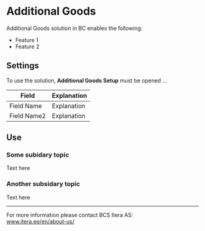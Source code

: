 # Additional Goods
Additional Goods solution in BC enables the following:

- Feature 1
- Feature 2


## Settings
To use the solution, **Additional Goods Setup** must be opened ...

|Field|Explanation|
|---|---| 
| Field Name | Explanation |
| Field Name2 | Explanation |

 

## Use
### Some subidary topic

Text here  

### Another subsidary topic

Text here



---

For more information please contact BCS Itera AS:  
<a href="https://www.itera.ee/en/about-us/" target="_blank">www.itera.ee/en/about-us/</a>
